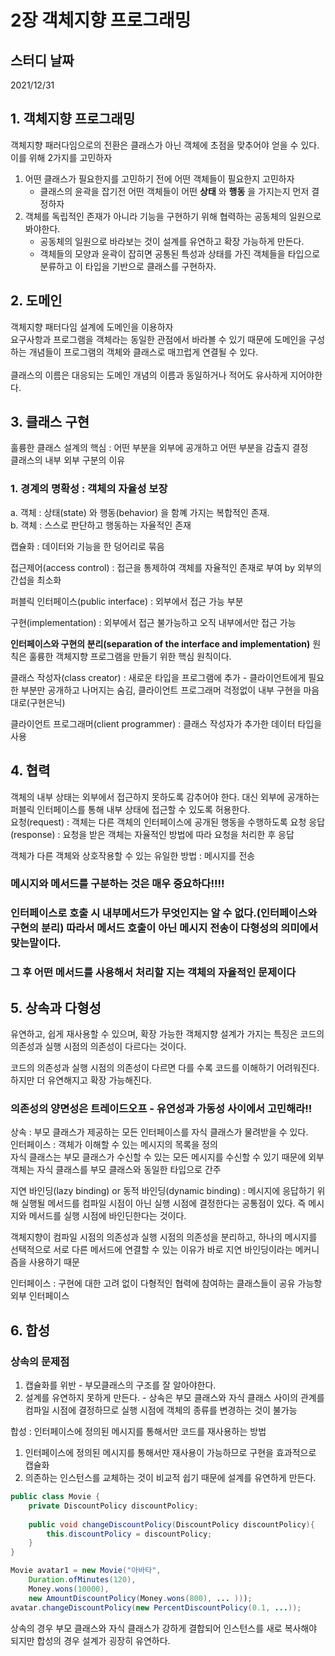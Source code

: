 # 2장 객체지향 프로그래밍

## 스터디 날짜
2021/12/31


## 1. 객체지향 프로그래밍
객체지향 패러다임으로의 전환은 클래스가 아닌 객체에 초점을 맞추어야 얻을 수 있다.<br>
이를 위해 2가지를 고민하자
1. 어떤 클래스가 필요한지를 고민하기 전에 어떤 객체들이 필요한지 고민하자
   - 클래스의 윤곽을 잡기전 어떤 객체들이 어떤 **상태** 와 **행동** 을 가지는지 먼저 결정하자
2. 객체를 독립적인 존재가 아니라 기능을 구현하기 위해 협력하는 공동체의 일원으로 봐야한다.
   - 공동체의 일원으로 바라보는 것이 설계를 유연하고 확장 가능하게 만든다.
   - 객체들의 모양과 윤곽이 잡히면 공통된 특성과 상태를 가진 객체들을 타입으로 분류하고 이 타입을 기반으로 클래스를 구현하자.

## 2. 도메인
객체지향 패터다임 설계에 도메인을 이용하자<br>
요구사항과 프로그램을 객체라는 동일한 관점에서 바라볼 수 있기 때문에 도메인을 구성하는 개념들이 프로그램의 객체와 클래스로 매끄럽게 연결될 수 있다.
<br><br>
클래스의 이름은 대응되는 도메인 개념의 이름과 동일하거나 적어도 유사하게 지어야한다.

## 3. 클래스 구현
훌륭한 클래스 설계의 핵심 : 어떤 부분을 외부에 공개하고 어떤 부분을 감출지 결정<br>
클래스의 내부 외부 구분의 이유
### 1. 경계의 명확성 : 객체의 자율성 보장
a. 객체 : 상태(state) 와 행동(behavior) 을 함꼐 가지는 복합적인 존재.<br>
b. 객체 : 스스로 판단하고 행동하는 자율적인 존재<br>

캡슐화 : 데이터와 기능을 한 덩어리로 묶음

접근제어(access control) : 접근을 통제하여 객체를 자율적인 존재로 부여 by 외부의 간섭을 최소화

퍼블릭 인터페이스(public interface) : 외부에서 접근 가능 부분

구현(implementation) : 외부에서 접근 불가능하고 오직 내부에서만 접근 가능

**인터페이스와 구현의 분리(separation of the interface and implementation)** 원칙은 훌륭한 객체지향 프로그램을 만들기 위한 핵심 원칙이다.

클래스 작성자(class creator) : 새로운 타입을 프로그램에 추가 - 클라이언트에게 필요한 부분만 공개하고 나머지는 숨김, 클라이언트 프로그래머 걱정없이 내부 구현을 마음대로(구현은닉)

클라이언트 프로그래머(client programmer) : 클래스 작성자가 추가한 데이터 타입을 사용


## 4. 협력
객체의 내부 상태는 외부에서 접근하지 못하도록 감추어야 한다. 대신 외부에 공개하는 퍼블릭 인터페이스를 통해 내부 상태에 접근할 수 있도록 허용한다.<br>
요청(request) : 객체는 다른 객체의 인터페이스에 공개된 행동을 수행하도록 요청
응답(response) : 요청을 받은 객체는 자율적인 방법에 따라 요청을 처리한 후 응답

객체가 다른 객체와 상호작용할 수 있는 유일한 방법 : 메시지를 전송

### 메시지와 메서드를 구분하는 것은 매우 중요하다!!!!
### 인터페이스로 호출 시 내부메서드가 무엇인지는 알 수 없다.(인터페이스와 구현의 분리) 따라서 메서드 호출이 아닌 메시지 전송이 다형성의 의미에서 맞는말이다.

### 그 후 어떤 메서드를 사용해서 처리할 지는 객체의 자율적인 문제이다


## 5. 상속과 다형성
유연하고, 쉽게 재사용할 수 있으며, 확장 가능한 객체지향 설계가 가지는 특징은 코드의 의존성과 실행 시점의 의존성이 다르다는 것이다.

코드의 의존성과 실행 시점의 의존성이 다르면 다를 수록 코드를 이해하기 어려워진다. 하지만 더 유연해지고 확장 가능해진다.
### 의존성의 양면성은 트레이드오프 - 유연성과 가동성 사이에서 고민해라!!

상속 : 부모 클래스가 제공하는 모든 인터페이스를 자식 클래스가 물려받을 수 있다. <br>
인터페이스 : 객체가 이해할 수 있는 메시지의 목록을 정의<br>
자식 클래스는 부모 클래스가 수신할 수 있는 모든 메시지를 수신할 수 있기 때문에 외부 객체는 자식 클래스를 부모 클래스와 동일한 타입으로 간주


지연 바인딩(lazy binding) or 동적 바인딩(dynamic binding) : 메시지에 응답하기 위해 실행될 메서드를 컴파일 시점이 아닌 실행 시점에 결정한다는 공통점이 있다. 즉 메시지와 메서드를 실행 시점에 바인딘한다는 것이다.

객체지향이 컴파일 시점의 의존성과 실행 시점의 의존성을 분리하고, 하나의 메시지를 선택적으로 서로 다른 메서드에 연결할 수 있는 이유가 바로 지연 바인딩이라는 메커니즘을 사용하기 때문

인터페이스 : 구현에 대한 고려 없이 다형적인 협력에 참여하는 클래스들이 공유 가능항 외부 인터페이스


## 6. 합성
### 상속의 문제점
1. 캡슐화를 위반 - 부모클래스의 구조를 잘 알아야한다.
2. 설계를 유연하지 못하게 만든다. - 상속은 부모 클래스와 자식 클래스 사이의 관계를 컴파일 시점에 결정하므로 실행 시점에 객체의 종류를 변경하는 것이 불가능

합성 : 인터페이스에 정의된 메시지를 통해서만 코드를 재사용하는 방법
1. 인터페이스에 정의된 메시지를 통해서만 재사용이 가능하므로 구현을 효과적으로 캡슐화
2. 의존하는 인스턴스를 교체하는 것이 비교적 쉽기 때문에 설계를 유연하게 만든다.

``` java
public class Movie {
    private DiscountPolicy discountPolicy;
    
    public void changeDiscountPolicy(DiscountPolicy discountPolicy){
        this.discountPolicy = discountPolicy;
    }
}
```
``` java
Movie avatar1 = new Movie("아바타",
    Duration.ofMinutes(120),
    Money.wons(10000),
    new AmountDiscountPolicy(Money.wons(800), ... )));
avatar.changeDiscountPolicy(new PercentDiscountPolicy(0.1, ...));
```
상속의 경우 부모 클래스와 자식 클래스가 강하게 결합되어 인스턴스를 새로 복사해야 되지만 합성의 경우 설계가 굉장히 유연하다.
